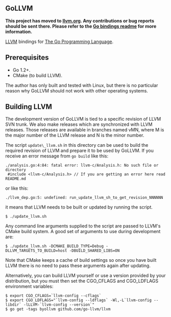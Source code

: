 GoLLVM
------

**This project has moved to [llvm.org](http://llvm.org). Any contributions or bug reports should be sent there.
Please refer to the [Go bindings readme](http://llvm.org/svn/llvm-project/llvm/trunk/bindings/go/README.txt)
for more information.**

[LLVM](http://llvm.org) bindings for [The Go Programming Language](http://golang.org).

Prerequisites
-------------

* Go 1.2+.
* CMake (to build LLVM).

The author has only built and tested with Linux, but there is no particular
reason why GoLLVM should not work with other operating systems.

Building LLVM
-------------

The development version of GoLLVM is tied to a specific revision of LLVM SVN
trunk. We also make releases which are synchronized with LLVM releases. Those
releases are available in branches named vMN, where M is the major number of
the LLVM release and N is the minor number.

The script `update\_llvm.sh` in this directory can be used to build the
required revision of LLVM and prepare it to be used by GoLLVM. If you receive
an error message from `go build` like this:

    ./analysis.go:4:84: fatal error: llvm-c/Analysis.h: No such file or directory
     #include <llvm-c/Analysis.h> // If you are getting an error here read README.md

or like this:

    ./llvm_dep.go:5: undefined: run_update_llvm_sh_to_get_revision_NNNNNN

it means that LLVM needs to be built or updated by running the script.

    $ ./update_llvm.sh

Any command line arguments supplied to the script are passed to LLVM's CMake
build system. A good set of arguments to use during development are:

    $ ./update_llvm.sh -DCMAKE_BUILD_TYPE=Debug -DLLVM_TARGETS_TO_BUILD=host -DBUILD_SHARED_LIBS=ON

Note that CMake keeps a cache of build settings so once you have built
LLVM there is no need to pass these arguments again after updating.

Alternatively, you can build LLVM yourself or use a version provided by
your distribution, but you must then set the CGO\_CFLAGS and CGO\_LDFLAGS
environment variables:

    $ export CGO_CFLAGS=`llvm-config --cflags`
    $ export CGO_LDFLAGS="`llvm-config --ldflags` -Wl,-L`llvm-config --libdir` -lLLVM-`llvm-config --version`"
    $ go get -tags byollvm github.com/go-llvm/llvm


